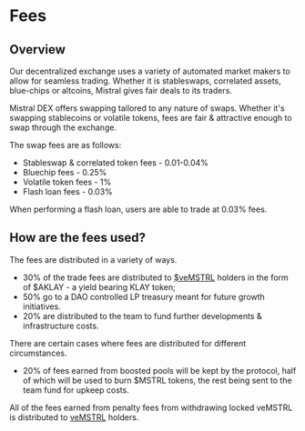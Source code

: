 # Fees

## Overview

Our decentralized exchange uses a variety of automated market makers to allow for seamless trading. Whether it is stableswaps, correlated assets, blue-chips or altcoins, Mistral gives fair deals to its traders.

Mistral DEX offers swapping tailored to any nature of swaps. Whether it's swapping stablecoins or volatile tokens, fees are fair & attractive enough to swap through the exchange.

The swap fees are as follows:

* Stableswap & correlated token fees - 0.01-0.04%
* Bluechip fees - 0.25%
* Volatile token fees - 1%
* Flash loan fees - 0.03%

When performing a flash loan, users are able to trade at 0.03% fees.

## How are the fees used?

The fees are distributed in a variety of ways.

* 30% of the trade fees are distributed to [$veMSTRL](broken-reference) holders in the form of $AKLAY - a yield bearing KLAY token;
* 50% go to a DAO controlled LP treasury meant for future growth initiatives.
* 20% are distributed to the team to fund further developments & infrastructure costs.

There are certain cases where fees are distributed for different circumstances.

* 20% of fees earned from boosted pools will be kept by the protocol, half of which will be used to burn $MSTRL tokens, the rest being sent to the team fund for upkeep costs.

All of the fees earned from penalty fees from withdrawing locked veMSTRL is distributed to [veMSTRL](broken-reference) holders.
